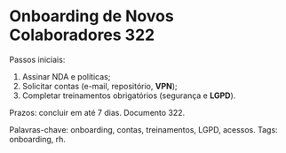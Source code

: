 # Onboarding de Novos Colaboradores 322

Passos iniciais:
1. Assinar NDA e políticas;
2. Solicitar contas (e-mail, repositório, **VPN**);
3. Completar treinamentos obrigatórios (segurança e **LGPD**).

Prazos: concluir em até 7 dias. Documento 322.

Palavras-chave: onboarding, contas, treinamentos, LGPD, acessos.
Tags: onboarding, rh.
